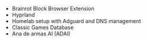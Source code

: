 - Brainrot Block Browser Extension
- Hyprland
- Homelab setup with Adguard and DNS management 
- Classic Games Database
- Ana de armas AI (ADAI)